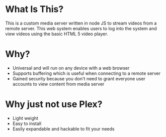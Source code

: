 # What Is This?

This is a custom media server written in node JS to stream videos from a remote server.
This web system enables users to log into the system and view videos using the basic HTML 5 video player.

# Why?
- Universal and will run on any device with a web browser
- Supports buffering which is useful when connecting to a remote server
- Gained security because you don't need to grant everyone user accounts to view content from media server

# Why just not use Plex?
- Light weight
- Easy to install
- Easily expandable and hackable to fit your needs

